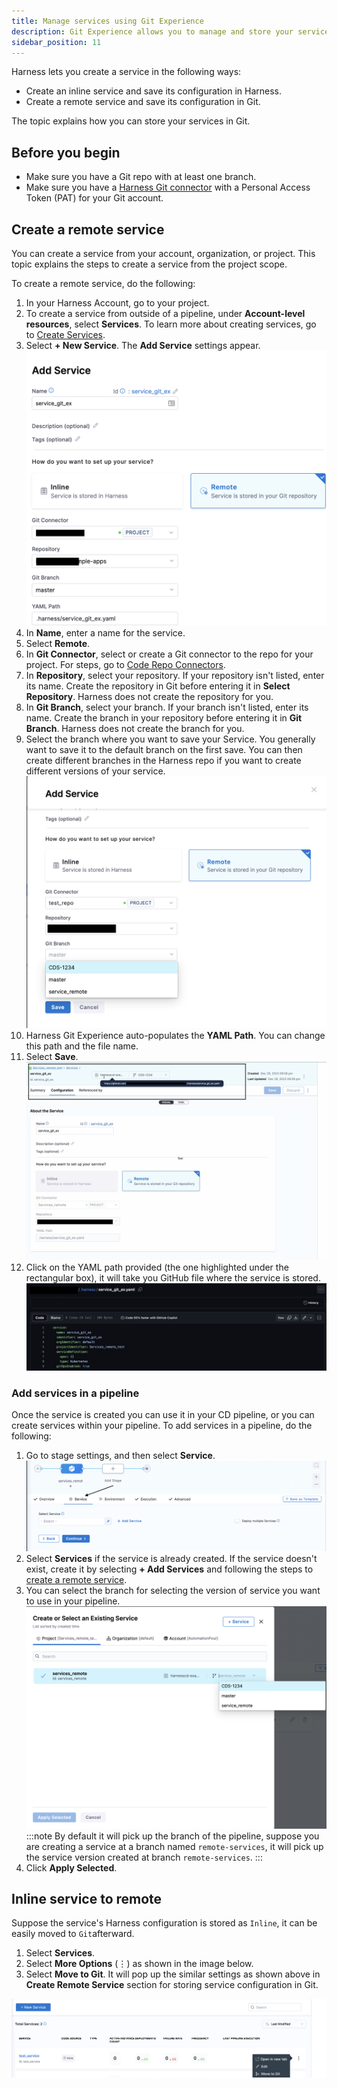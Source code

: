 ```yaml
---
title: Manage services using Git Experience 
description: Git Experience allows you to manage and store your services in Git
sidebar_position: 11
---
```


Harness lets you create a service in the following ways:

* Create an inline service and save its configuration in Harness.
* Create a remote service and save its configuration in Git.

The topic explains how you can store your services in Git.

## Before you begin

* Make sure you have a Git repo with at least one branch.​
* Make sure you have a [Harness Git connector](/docs/platform/connectors/code-repositories/connect-to-code-repo) with a Personal Access Token (PAT) for your Git account.​

## Create a remote service

You can create a service from your account, organization, or project. This topic explains the steps to create a service from the project scope.

To create a remote service, do the following:

1. In your Harness Account, go to your project.
2. To create a service from outside of a pipeline, under **Account-level resources**, select **Services**. To learn more about creating services, go to [Create Services](docs/continuous-delivery/x-platform-cd-features/services/create-services.md).
3. Select **+ New Service**. The **Add Service** settings appear.
    ![](./static/Gitex_service.png) 
4. In **Name**, enter a name for the service.
5. Select **Remote**.
6. In **Git Connector**, select or create a Git connector to the repo for your project.​ For steps, go to [Code Repo Connectors](/docs/category/code-repo-connectors).
7. In **Repository**, select your repository. If your repository isn't listed, enter its name. Create the repository in Git before entering it in **Select Repository**. Harness does not create the repository for you.
8. In **Git Branch**, select your branch. If your branch isn't listed, enter its name. Create the branch in your repository before entering it in **Git Branch**. Harness does not create the branch for you.
9. Select the branch where you want to save your Service. You generally want to save it to the default branch on the first save. You can then create different branches in the Harness repo if you want to create different versions of your service.
    ![](./static/branch_switching.png)
10. Harness Git Experience auto-populates the **YAML Path**. You can change this path and the file name.
11. Select **Save**.
    ![](./static/save_service_config.png) 
12. Click on the YAML path provided (the one highlighted under the rectangular box), it will take you GitHub file where the service is stored.
    ![](./static/service_remote_git.png) 

### Add services in a pipeline
Once the service is created you can use it in your CD pipeline, or you can create services within your pipeline. 
To add services in a pipeline, do the following:
1. Go to stage settings, and then select **Service**.
    ![](./static/stage_service_settings.png)
2. Select **Services** if the service is already created. If the service doesn't exist, create it by selecting **+ Add Services** and following the steps to [create a remote service](#create-a-remote-service).
3. You can select the branch for selecting the version of service you want to use in your pipeline.
    ![](./static/branches_adding_services.png)
:::note
By default it will pick up the branch of the pipeline, suppose you are creating a service at a branch named `remote-services`, it will pick up the service version created at branch `remote-services`.
:::
4. Click **Apply Selected**.

## Inline service to remote

Suppose the service's Harness configuration is stored as ``Inline``, it can be easily moved to ``Git``afterward. 

1. Select **Services**.
2. Select **More Options** (&vellip;) as shown in the image below. 
3. Select **Move to Git**.
It will pop up the similar settings as shown above in **Create Remote Service** section for storing service configuration in Git.

![](./static/inline_to_remote.png) 
